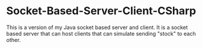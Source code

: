 # Socket-Based-Server-Client-CSharp
This is a version of my Java socket based server and client. 
It is a socket based server that can host clients that can simulate sending "stock" to each other.
